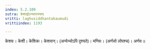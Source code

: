 ```yaml
---
index: 5.2.109
sutra: केशाद्वोऽन्यतरस्याम्
vritti: laghusiddhantakaumudi
vrittiindex: 1193

---
```

केशवः। केशी। केशिकः। केशवान्। (अन्येभ्योऽपि दृश्यते)। मणिवः। (अर्णसो लोपश्च)। अर्णवः॥